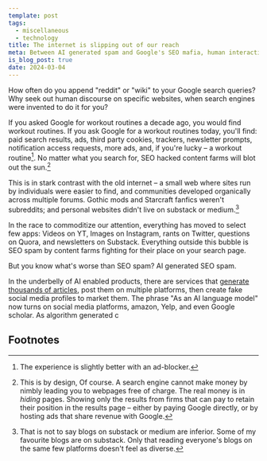```yaml
---
template: post
tags:
  - miscellaneous
  - technology
title: The internet is slipping out of our reach
meta: Between AI generated spam and Google's SEO mafia, human interaction is now more out of each than ever.
is_blog_post: true
date: 2024-03-04
---
```


How often do you append "reddit" or "wiki" to your Google search queries? <br>
Why seek out human discourse on specific websites, 
when search engines were invented to do it for you?

If you asked Google for workout routines a decade ago, you would find workout routines.
If you ask Google for a workout routines today, you'll find: paid search results, ads, third party cookies, trackers, newsletter prompts, notification access requests, more ads, and, if you're lucky – a workout routine[^1].
No matter what you search for, SEO hacked content farms will blot out the sun.[^2]

This is in stark contrast with the old internet – a small web where sites run by individuals were easier to find, and communities developed organically across multiple forums.
Gothic mods and Starcraft fanfics weren't subreddits; and personal websites didn't live on substack or medium.[^3]

In the race to commoditize our attention, everything has moved to select few apps:
Videos on YT, Images on Instagram, rants on Twitter, questions on Quora, and newsletters on Substack.
Everything outside this bubble is SEO spam by content farms fighting for their place on your search page. 

But you know what's worse than SEO spam?
AI generated SEO spam.

In the underbelly of AI enabled products, there are services that [generate thousands of articles](/assets/img/darker-internet/seo-heist.webp), post them on multiple platforms, then create fake social media profiles to market them. The phrase "As an AI language model" now turns on social media platforms, amazon, Yelp, and even Google scholar. As algorithm generated c


## Footnotes

[^1]: The experience is slightly better with an ad-blocker.
[^2]: This is by design, Of course. A search engine cannot make money by nimbly leading you to webpages free of charge. The real money is in *hiding*  pages. Showing only the results from firms that can pay to retain their position in the results page – either by paying Google directly, or by hosting ads that share revenue with Google.
[^3]: That is not to say blogs on substack or medium are inferior. Some of my favourite blogs are on substack. Only that reading everyone's blogs on the same few platforms doesn't feel as diverse.
